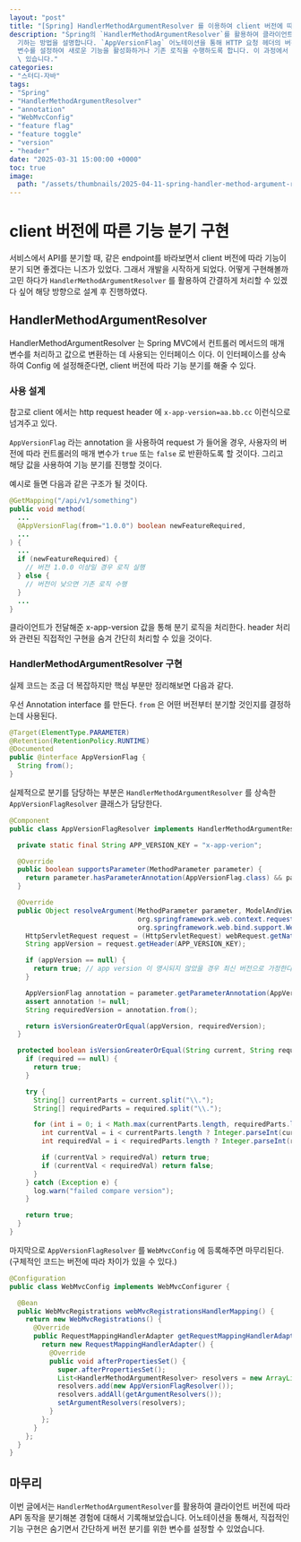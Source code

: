 ```yaml
---
layout: "post"
title: "[Spring] HandlerMethodArgumentResolver 를 이용하여 client 버전에 따른 기능 분기 구현하기"
description: "Spring의 `HandlerMethodArgumentResolver`를 활용하여 클라이언트 버전에 따라 API 기능을 분\
  기하는 방법을 설명합니다. `AppVersionFlag` 어노테이션을 통해 HTTP 요청 헤더의 버전을 확인하고, 이를 기반으로 컨트롤러의 매개\
  변수를 설정하여 새로운 기능을 활성화하거나 기존 로직을 수행하도록 합니다. 이 과정에서 구현의 복잡성을 줄이고, 버전 비교를 간편하게 처리할 수\
  \ 있습니다."
categories:
- "스터디-자바"
tags:
- "Spring"
- "HandlerMethodArgumentResolver"
- "annotation"
- "WebMvcConfig"
- "feature flag"
- "feature toggle"
- "version"
- "header"
date: "2025-03-31 15:00:00 +0000"
toc: true
image:
  path: "/assets/thumbnails/2025-04-11-spring-handler-method-argument-resolver.jpg"
---
```


# client 버전에 따른 기능 분기 구현

서비스에서 API를 분기할 때, 같은 endpoint를 바라보면서 client 버전에 따라 기능이 분기 되면 좋겠다는 니즈가 있었다. 그래서 개발을 시작하게 되었다. 어떻게 구현해볼까 고민 하다가 `HandlerMethodArgumentResolver` 를 활용하여 간결하게 처리할 수 있겠다 싶어 해당 방향으로 설계 후 진행하였다.

## HandlerMethodArgumentResolver

HandlerMethodArgumentResolver 는 Spring MVC에서 컨트롤러 메서드의 매개변수를 처리하고 값으로 변환하는 데 사용되는 인터페이스 이다. 이 인터페이스를 상속하여 Config 에 설정해준다면, client 버전에 따라 기능 분기를 해줄 수 있다.

### 사용 설계

참고로 client 에서는 http request header 에 `x-app-version=aa.bb.cc` 이런식으로 넘겨주고 있다.

`AppVersionFlag` 라는 annotation 을 사용하여 request 가 들어올 경우, 사용자의 버전에 따라 컨트롤러의 매개 변수가 `true` 또는 `false` 로 반환하도록 할 것이다. 그리고 해당 값을 사용하여 기능 분기를 진행할 것이다.

예시로 들면 다음과 같은 구조가 될 것이다.

```java
@GetMapping("/api/v1/something")
public void method(
  ...
  @AppVersionFlag(from="1.0.0") boolean newFeatureRequired,
  ...
) {
  ...
  if (newFeatureRequired) {
    // 버전 1.0.0 이상일 경우 로직 실행
  } else {
    // 버전이 낮으면 기존 로직 수행
  }
  ...
}
```

클라이언트가 전달해준 x-app-version 값을 통해 분기 로직을 처리한다. header 처리와 관련된 직접적인 구현을 숨겨 간단히 처리할 수 있을 것이다.

### HandlerMethodArgumentResolver 구현

실제 코드는 조금 더 복잡하지만 핵심 부분만 정리해보면 다음과 같다.

우선 Annotation interface 를 만든다. `from` 은 어떤 버전부터 분기할 것인지를 결정하는데 사용된다.

```java
@Target(ElementType.PARAMETER)
@Retention(RetentionPolicy.RUNTIME)
@Documented
public @interface AppVersionFlag {
  String from();
}
```

실제적으로 분기를 담당하는 부분은 `HandlerMethodArgumentResolver` 를 상속한 `AppVersionFlagResolver` 클래스가 담당한다.

```java
@Component
public class AppVersionFlagResolver implements HandlerMethodArgumentResolver {

  private static final String APP_VERSION_KEY = "x-app-verion";

  @Override
  public boolean supportsParameter(MethodParameter parameter) {
    return parameter.hasParameterAnnotation(AppVersionFlag.class) && parameter.getParameterType().equals(boolean.class);
  }

  @Override
  public Object resolveArgument(MethodParameter parameter, ModelAndViewContainer mavContainer,
                                org.springframework.web.context.request.NativeWebRequest webRequest,
                                org.springframework.web.bind.support.WebDataBinderFactory binderFactory) {
    HttpServletRequest request = (HttpServletRequest) webRequest.getNativeRequest();
    String appVersion = request.getHeader(APP_VERSION_KEY);

    if (appVersion == null) {
      return true; // app version 이 명시되지 않았을 경우 최신 버전으로 가정한다.
    }

    AppVersionFlag annotation = parameter.getParameterAnnotation(AppVersionFlag.class);
    assert annotation != null;
    String requiredVersion = annotation.from();

    return isVersionGreaterOrEqual(appVersion, requiredVersion);
  }

  protected boolean isVersionGreaterOrEqual(String current, String required) {
    if (required == null) {
      return true;
    }

    try {
      String[] currentParts = current.split("\\.");
      String[] requiredParts = required.split("\\.");

      for (int i = 0; i < Math.max(currentParts.length, requiredParts.length); i++) {
        int currentVal = i < currentParts.length ? Integer.parseInt(currentParts[i]) : 0;
        int requiredVal = i < requiredParts.length ? Integer.parseInt(requiredParts[i]) : 0;

        if (currentVal > requiredVal) return true;
        if (currentVal < requiredVal) return false;
      }
    } catch (Exception e) {
      log.warn("failed compare version");
    }

    return true;
  }
}
```

마지막으로 `AppVersionFlagResolver` 를 `WebMvcConfig` 에 등록해주면 마무리된다. (구체적인 코드는 버전에 따라 차이가 있을 수 있다.)

```java
@Configuration
public class WebMvcConfig implements WebMvcConfigurer {

  @Bean
  public WebMvcRegistrations webMvcRegistrationsHandlerMapping() {
    return new WebMvcRegistrations() {
      @Override
      public RequestMappingHandlerAdapter getRequestMappingHandlerAdapter() {
        return new RequestMappingHandlerAdapter() {
          @Override
          public void afterPropertiesSet() {
            super.afterPropertiesSet();
            List<HandlerMethodArgumentResolver> resolvers = new ArrayList<>();
            resolvers.add(new AppVersionFlagResolver());
            resolvers.addAll(getArgumentResolvers());
            setArgumentResolvers(resolvers);
          }
        };
      }
    };
  }
}
```

## 마무리

이번 글에서는 `HandlerMethodArgumentResolver`를 활용하여 클라이언트 버전에 따라 API 동작을 분기해본 경험에 대해서 기록해보았습니다. 어노테이션을 통해서, 직접적인 기능 구현은 숨기면서 간단하게 버전 분기를 위한 변수를 설정할 수 있었습니다.
